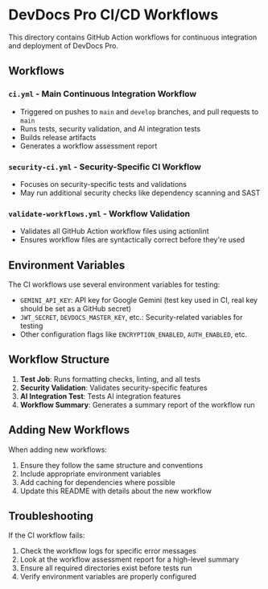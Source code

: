 # DevDocs Pro CI/CD Workflows

This directory contains GitHub Action workflows for continuous integration and deployment of DevDocs Pro.

## Workflows

### `ci.yml` - Main Continuous Integration Workflow

- Triggered on pushes to `main` and `develop` branches, and pull requests to `main`
- Runs tests, security validation, and AI integration tests
- Builds release artifacts
- Generates a workflow assessment report

### `security-ci.yml` - Security-Specific CI Workflow

- Focuses on security-specific tests and validations
- May run additional security checks like dependency scanning and SAST

### `validate-workflows.yml` - Workflow Validation

- Validates all GitHub Action workflow files using actionlint
- Ensures workflow files are syntactically correct before they're used

## Environment Variables

The CI workflows use several environment variables for testing:

- `GEMINI_API_KEY`: API key for Google Gemini (test key used in CI, real key should be set as a GitHub secret)
- `JWT_SECRET`, `DEVDOCS_MASTER_KEY`, etc.: Security-related variables for testing
- Other configuration flags like `ENCRYPTION_ENABLED`, `AUTH_ENABLED`, etc.

## Workflow Structure

1. **Test Job**: Runs formatting checks, linting, and all tests
2. **Security Validation**: Validates security-specific features
3. **AI Integration Test**: Tests AI integration features
4. **Workflow Summary**: Generates a summary report of the workflow run

## Adding New Workflows

When adding new workflows:

1. Ensure they follow the same structure and conventions
2. Include appropriate environment variables
3. Add caching for dependencies where possible
4. Update this README with details about the new workflow

## Troubleshooting

If the CI workflow fails:

1. Check the workflow logs for specific error messages
2. Look at the workflow assessment report for a high-level summary
3. Ensure all required directories exist before tests run
4. Verify environment variables are properly configured
